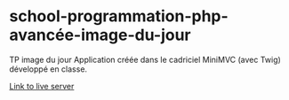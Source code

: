 # school-programmation-php-avancée-image-du-jour

TP image du jour
Application créée dans le cadriciel MiniMVC (avec Twig) développé en classe.

[Link to live server](https://saddektouati.site/schl/s2-prgrmtn-w-a/image-du-jour)
